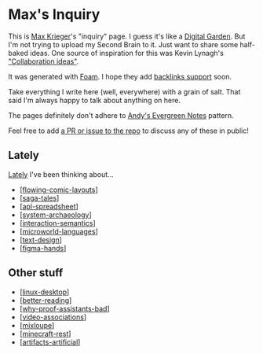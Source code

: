 # Max's Inquiry

This is [Max Krieger](https://a9.io)'s "inquiry" page. I guess it's like a [Digital Garden](https://github.com/MaggieAppleton/digital-gardeners). But I'm not trying to upload my Second Brain to it. Just want to share some half-baked ideas. One source of inspiration for this was Kevin Lynagh's ["Collaboration ideas"](https://kevinlynagh.com/ideas/).

It was generated with [Foam](https://foambubble.github.io/foam/). I hope they add [backlinks support](https://github.com/foambubble/foam/issues/45) soon.

Take everything I write here (well, everywhere) with a grain of salt. That said I'm always happy to talk about anything on here.

The pages definitely don't adhere to [Andy's Evergreen Notes](https://notes.andymatuschak.org/z4SDCZQeRo4xFEQ8H4qrSqd68ucpgE6LU155C) pattern.

Feel free to add [a PR or issue to the repo](https://github.com/maxkrieger/inquiry) to discuss any of these in public!

## Lately

[Lately](https://www.youtube.com/watch?v=hj0TY5jhx3Q) I've been thinking about...

- [[flowing-comic-layouts]]
- [[saga-tales]]
- [[apl-spreadsheet]]
- [[system-archaeology]]
- [[interaction-semantics]]
- [[microworld-languages]]
- [[text-design]]
- [[figma-hands]]

## Other stuff

- [[linux-desktop]]
- [[better-reading]]
- [[why-proof-assistants-bad]]
- [[video-associations]]
- [[mixloupe]]
- [[minecraft-rest]]
- [[artifacts-artificial]]

[//begin]: # "Autogenerated link references for markdown compatibility"
[flowing-comic-layouts]: flowing-comic-layouts.md "Flowing Comic Layouts"
[saga-tales]: saga-tales.md "Chat Documents"
[apl-spreadsheet]: apl-spreadsheet.md "Linear Algebra as Spreadsheet"
[system-archaeology]: system-archaeology.md "System Archaeology Seminar"
[interaction-semantics]: interaction-semantics.md "How do you create an interaction semantics?"
[microworld-languages]: microworld-languages.md "Domain-Learning with Computational Microworlds"
[text-design]: text-design.md "Text is a design tool"
[figma-hands]: figma-hands.md "Figma Hands"
[linux-desktop]: linux-desktop.md "GNU/Linux as an environment to prototype desktop environments"
[better-reading]: better-reading.md "Reading, but good"
[why-proof-assistants-bad]: why-proof-assistants-bad.md "Why are proof assistants so unfriendly?"
[video-associations]: video-associations.md "Video Hypnagogia/Phantasmagoria"
[mixloupe]: mixloupe.md "How do you make mixtapes in the current year?"
[minecraft-rest]: minecraft-rest.md "Making a REST API using Minecraft's metaphors"
[artifacts-artificial]: artifacts-artificial.md "Artifacts of the Artificial"
[//end]: # "Autogenerated link references"
